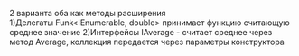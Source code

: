 2 варианта оба как методы расширения  
1)Делегаты
Funk<IEnumerable, double> принимает функцию считающую среднее значение
2)Интерфейсы
IAverage - считает среднее через метод Average, коллекция передается через параметры конструктора